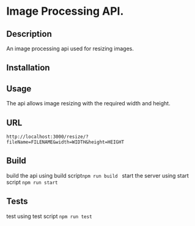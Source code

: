 # Image Processing API.


## Description
An image processing api used for resizing images.


## Installation


## Usage
The api allows image resizing with the required width and height.


## URL
```http://localhost:3000/resize/?fileName=FILENAME&width=WIDTH&height=HEIGHT```

## Build
build the api using build script```npm run build ```
start the server using start script ```npm run start```


## Tests
test using test script ```npm run test```
